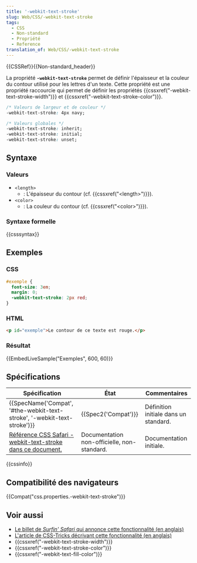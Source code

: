 ```yaml
---
title: '-webkit-text-stroke'
slug: Web/CSS/-webkit-text-stroke
tags:
  - CSS
  - Non-standard
  - Propriété
  - Reference
translation_of: Web/CSS/-webkit-text-stroke
---
```

{{CSSRef}}{{Non-standard_header}}

La propriété **`-webkit-text-stroke`** permet de définir l'épaisseur et la couleur du contour utilisé pour les lettres d'un texte. Cette propriété est une propriété raccourcie qui permet de définir les propriétés {{cssxref("-webkit-text-stroke-width")}} et {{cssxref("-webkit-text-stroke-color")}}.

```css
/* Valeurs de largeur et de couleur */
-webkit-text-stroke: 4px navy;

/* Valeurs globales */
-webkit-text-stroke: inherit;
-webkit-text-stroke: initial;
-webkit-text-stroke: unset;
```

## Syntaxe

### Valeurs

- `<length>`
  - : L'épaisseur du contour (cf. {{cssxref("&lt;length&gt;")}}).
- `<color>`
  - : La couleur du contour (cf. {{cssxref("&lt;color&gt;")}}).

### Syntaxe formelle

{{csssyntax}}

## Exemples

### CSS

```css
#exemple {
  font-size: 3em;
  margin: 0;
  -webkit-text-stroke: 2px red;
}
```

### HTML

```html
<p id="exemple">Le contour de ce texte est rouge.</p>
```

### Résultat

{{EmbedLiveSample("Exemples", 600, 60)}}

## Spécifications

| Spécification                                                                                                                                                                                                                                          | État                                        | Commentaires                          |
| ------------------------------------------------------------------------------------------------------------------------------------------------------------------------------------------------------------------------------------------------------ | ------------------------------------------- | ------------------------------------- |
| {{SpecName('Compat', '#the-webkit-text-stroke', '-webkit-text-stroke')}}                                                                                                                                                       | {{Spec2('Compat')}}                    | Définition initiale dans un standard. |
| [Référence CSS Safari -webkit-text-stroke dans ce document.](https://developer.apple.com/library/safari/documentation/AppleApplications/Reference/SafariCSSRef/Articles/StandardCSSProperties.html#//apple_ref/doc/uid/TP30001266-_webkit_text_stroke) | Documentation non-officielle, non-standard. | Documentation initiale.               |

{{cssinfo}}

## Compatibilité des navigateurs

{{Compat("css.properties.-webkit-text-stroke")}}

## Voir aussi

- [Le billet de _Surfin' Safari_ qui annonce cette fonctionnalité (en anglais)](https://www.webkit.org/blog/85/introducing-text-stroke/)
- [L'article de CSS-Tricks décrivant cette fonctionnalité (en anglais)](https://css-tricks.com/adding-stroke-to-web-text/)
- {{cssxref("-webkit-text-stroke-width")}}
- {{cssxref("-webkit-text-stroke-color")}}
- {{cssxref("-webkit-text-fill-color")}}
